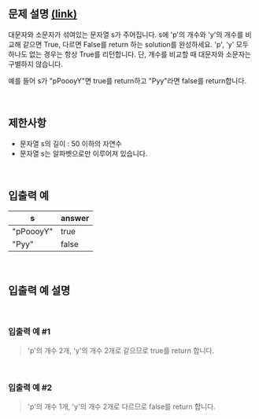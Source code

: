 ## 문제 설명 [(link)](https://school.programmers.co.kr/learn/courses/30/lessons/12916?language=javascript)

대문자와 소문자가 섞여있는 문자열 s가 주어집니다. s에 'p'의 개수와 'y'의 개수를 비교해 같으면 True, 다르면 False를 return 하는 solution를 완성하세요. 'p', 'y' 모두 하나도 없는 경우는 항상 True를 리턴합니다. 단, 개수를 비교할 때 대문자와 소문자는 구별하지 않습니다.

예를 들어 s가 "pPoooyY"면 true를 return하고 "Pyy"라면 false를 return합니다.

<br>

## 제한사항

- 문자열 s의 길이 : 50 이하의 자연수
- 문자열 s는 알파벳으로만 이루어져 있습니다.

<br>

## 입출력 예

| s         | answer |
| --------- | ------ |
| "pPoooyY" | true   |
| "Pyy"     | false  |

<br>

## 입출력 예 설명

<br>

### 입출력 예 #1

> 'p'의 개수 2개, 'y'의 개수 2개로 같으므로 true를 return 합니다.

<br>

### 입출력 예 #2

> 'p'의 개수 1개, 'y'의 개수 2개로 다르므로 false를 return 합니다.
